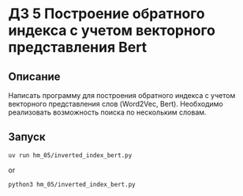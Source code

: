 # ДЗ 5 Построение обратного индекса с учетом векторного представления Bert

## Описание

Написать программу для построения обратного индекса с учетом векторного представления слов (Word2Vec, Bert). Необходимо
реализовать возможность поиска по нескольким словам.

## Запуск

```commandline
uv run hm_05/inverted_index_bert.py
```

or

```commandline
python3 hm_05/inverted_index_bert.py
```
